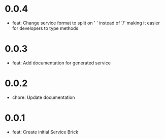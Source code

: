 # 0.0.4

- feat: Change service format to split on ' ' instead of '/' making it easier for developers to type methods

# 0.0.3

- feat: Add documentation for generated service

# 0.0.2

- chore: Update documentation

# 0.0.1

- feat: Create initial Service Brick
